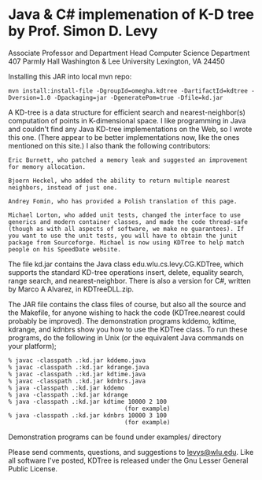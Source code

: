 # Java & C# implemenation of K-D tree by Prof. Simon D. Levy

Associate Professor and Department Head
Computer Science Department
407 Parmly Hall Washington & Lee University
Lexington, VA 24450

Installing this JAR into local mvn repo:

```
mvn install:install-file -DgroupId=omegha.kdtree -DartifactId=kdtree -Dversion=1.0 -Dpackaging=jar -DgeneratePom=true -Dfile=kd.jar
```

A KD-tree is a data structure for efficient search and nearest-neighbor(s) computation of points in K-dimensional space. I like programming in Java and couldn't find any Java KD-tree implementations on the Web, so I wrote this one. (There appear to be better implementations now, like the ones mentioned on this site.) I also thank the following contributors:

    Eric Burnett, who patched a memory leak and suggested an improvement for memory allocation.

    Bjoern Heckel, who added the ability to return multiple nearest neighbors, instead of just one.

    Andrey Fomin, who has provided a Polish translation of this page.

    Michael Lorton, who added unit tests, changed the interface to use generics and modern container classes, and made the code thread-safe (though as with all aspects of software, we make no guarantees). If you want to use the unit tests, you will have to obtain the junit package from Sourceforge. Michael is now using KDTree to help match people on his SpeedDate website. 

The file kd.jar contains the Java class edu.wlu.cs.levy.CG.KDTree, which supports the standard KD-tree operations insert, delete, equality search, range search, and nearest-neighbor. There is also a version for C#, written by Marco A Alvarez, in KDTreeDLL.zip.

The JAR file contains the class files of course, but also all the source and the Makefile, for anyone wishing to hack the code (KDTree.nearest could probably be improved). The demonstration programs kddemo, kdtime, kdrange, and kdnbrs show you how to use the KDTree class. To run these programs, do the following in Unix (or the equivalent Java commands on your platform);

```
% javac -classpath .:kd.jar kddemo.java
% javac -classpath .:kd.jar kdrange.java
% javac -classpath .:kd.jar kdtime.java
% javac -classpath .:kd.jar kdnbrs.java
% java -classpath .:kd.jar kddemo
% java -classpath .:kd.jar kdrange
% java -classpath .:kd.jar kdtime 10000 2 100 
                                 (for example)                               
% java -classpath .:kd.jar kdnbrs 10000 3 100 
                                 (for example)                               
```


Demonstration programs can be found under examples/ directory

Please send comments, questions, and suggestions to levys@wlu.edu.   Like all software I've posted, KDTree is released under the Gnu Lesser General Public License. 

